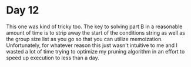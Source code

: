 # Day 12

This one was kind of tricky too. The key to solving part B in a reasonable amount of time is to strip away the start of
the conditions string as well as the group size list as you go so that you can utilize memoization. Unfortunately, for
whatever reason this just wasn't intuitive to me and I wasted a lot of time trying to optimize my pruning algorithm in
an effort to speed up execution to less than a day.
